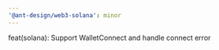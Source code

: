 ```yaml
---
'@ant-design/web3-solana': minor
---
```


feat(solana): Support WalletConnect and handle connect error
